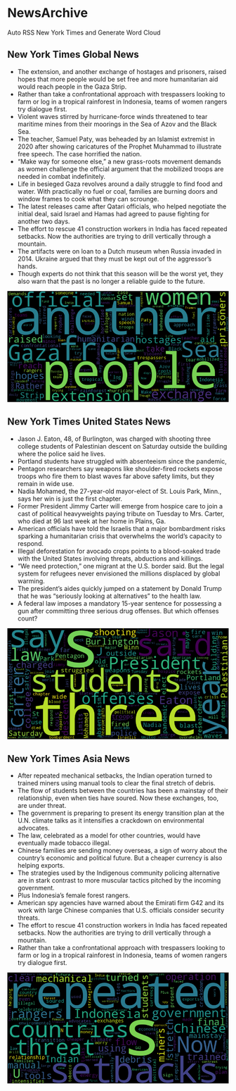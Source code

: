 # NewsArchive
Auto RSS New York Times and Generate Word Cloud

## New York Times Global News
* The extension, and another exchange of hostages and prisoners, raised hopes that more people would be set free and more humanitarian aid would reach people in the Gaza Strip.
* Rather than take a confrontational approach with trespassers looking to farm or log in a tropical rainforest in Indonesia, teams of women rangers try dialogue first.
* Violent waves stirred by hurricane-force winds threatened to tear maritime mines from their moorings in the Sea of Azov and the Black Sea.
* The teacher, Samuel Paty, was beheaded by an Islamist extremist in 2020 after showing caricatures of the Prophet Muhammad to illustrate free speech. The case horrified the nation.
* “Make way for someone else,” a new grass-roots movement demands as women challenge the official argument that the mobilized troops are needed in combat indefinitely.
* Life in besieged Gaza revolves around a daily struggle to find food and water. With practically no fuel or coal, families are burning doors and window frames to cook what they can scrounge.
* The latest releases came after Qatari officials, who helped negotiate the initial deal, said Israel and Hamas had agreed to pause fighting for another two days.
* The effort to rescue 41 construction workers in India has faced repeated setbacks. Now the authorities are trying to drill vertically through a mountain.
* The artifacts were on loan to a Dutch museum when Russia invaded in 2014. Ukraine argued that they must be kept out of the aggressor’s hands.
* Though experts do not think that this season will be the worst yet, they also warn that the past is no longer a reliable guide to the future.

![Global](./global.png)
## New York Times United States News
* Jason J. Eaton, 48, of Burlington, was charged with shooting three college students of Palestinian descent on Saturday outside the building where the police said he lives.
* Portland students have struggled with absenteeism since the pandemic,
* Pentagon researchers say weapons like shoulder-fired rockets expose troops who fire them to blast waves far above safety limits, but they remain in wide use.
* Nadia Mohamed, the 27-year-old mayor-elect of St. Louis Park, Minn., says her win is just the first chapter.
* Former President Jimmy Carter will emerge from hospice care to join a cast of political heavyweights paying tribute on Tuesday to Mrs. Carter, who died at 96 last week at her home in Plains, Ga.
* American officials have told the Israelis that a major bombardment risks sparking a humanitarian crisis that overwhelms the world’s capacity to respond.
* Illegal deforestation for avocado crops points to a blood-soaked trade with the United States involving threats, abductions and killings.
* “We need protection,” one migrant at the U.S. border said. But the legal system for refugees never envisioned the millions displaced by global warming.
* The president’s aides quickly jumped on a statement by Donald Trump that he was “seriously looking at alternatives” to the health law.
* A federal law imposes a mandatory 15-year sentence for possessing a gun after committing three serious drug offenses. But which offenses count?

![US](./usnews.png)
## New York Times Asia News
* After repeated mechanical setbacks, the Indian operation turned to trained miners using manual tools to clear the final stretch of debris.
* The flow of students between the countries has been a mainstay of their relationship, even when ties have soured. Now these exchanges, too, are under threat.
* The government is preparing to present its energy transition plan at the U.N. climate talks as it intensifies a crackdown on environmental advocates.
* The law, celebrated as a model for other countries, would have eventually made tobacco illegal.
* Chinese families are sending money overseas, a sign of worry about the country’s economic and political future. But a cheaper currency is also helping exports.
* The strategies used by the Indigenous community policing alternative are in stark contrast to more muscular tactics pitched by the incoming government.
* Plus Indonesia’s female forest rangers.
* American spy agencies have warned about the Emirati firm G42 and its work with large Chinese companies that U.S. officials consider security threats.
* The effort to rescue 41 construction workers in India has faced repeated setbacks. Now the authorities are trying to drill vertically through a mountain.
* Rather than take a confrontational approach with trespassers looking to farm or log in a tropical rainforest in Indonesia, teams of women rangers try dialogue first.

![Asian](./asian.png)
